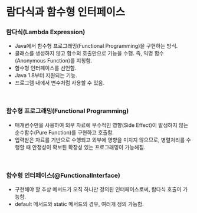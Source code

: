 # 람다식과 함수형 인터페이스

### 람다식(Lambda Expression)
* Java에서 함수형 프로그래밍(Functional Programming)을 구현하는 방식.
* 클래스를 생성하지 않고 함수의 호출만으로 기능을 수행. 즉, 익명 함수(Anonymous Function)를 지칭함.
* 함수형 인터페이스를 선언함.
* Java 1.8부터 지원되는 기능.
* 프로그램 내에서 변수처럼 사용할 수 있음.

<br>

### 함수형 프로그래밍(Functional Programming)
* 매개변수만을 사용하여 외부 자료에 부수적인 영향(Side Effect)이 발생하지 않는 순수함수(Pure Function)를 구현하고 호출함.
* 입력받은 자료를 기반으로 수행되고 외부에 영향을 미치지 않으므로, 병렬처리를 수행할 때 안정성이 확보된 확장성 있는 프로그래밍이 가능해짐.

<br>

### 함수형 인터페이스(@FunctionalInterface)
* 구현해야 할 추상 메서드가 오직 하나만 정의된 인터페이스로써, 람다식 호출이 가능함.
* default 메서드와 static 메서드의 경우, 여러개 정의 가능함.
